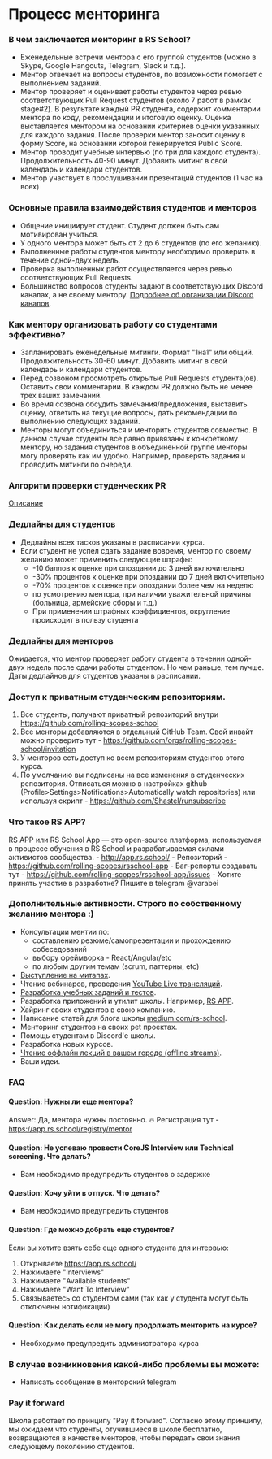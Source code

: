 # Процесс менторинга

### В чем заключается менторинг в RS School?
- Еженедельные встречи ментора c его группой студентов (можно в Skype, Google Hangouts, Telegram, Slack и т.д.).
- Ментор отвечает на вопросы студентов, по возможности помогает с выполнением заданий.
- Ментор проверяет и оценивает работы студентов через ревью соответствующих Pull Request студентов (около 7 работ в рамках stage#2). В результате каждый PR студента, содержит комментарии ментора по коду, рекомендации и итоговую оценку. Оценка выставляется ментором на основании критериев оценки указанных для каждого задания. После проверки ментор заносит оценку в форму Score, на основании которой генерируется Public Score.
- Ментор проводит учебные интервью (по три для каждого студента). Продолжительность 40-90 минут. Добавить митинг в свой календарь и календари студентов.
- Ментор участвует в прослушивании презентаций студентов (1 час на всех)

### Основные правила взаимодействия студентов и менторов
- Общение инициирует студент. Студент должен быть сам мотивирован учиться.
- У одного ментора может быть от 2 до 6 студентов (по его желанию).
- Выполненные работы студентов ментору необходимо проверить в течениe одной-двух недель.
- Проверка выполненных работ осуществляется через ревью соответствующих Pull Requests.
- Большинство вопросов студенты задают в соответствующих Discord каналах, а не своему ментору. [Подробнее об организации Discord каналов](rs-school-chats.md).

### Как ментору организовать работу со студентами эффективно?
- Запланировать еженедельные митинги. Формат "1на1" или общий. Продолжительность 30-60 минут. Добавить митинг в свой календарь и календари студентов.
- Перед созвоном просмотреть открытые Pull Requests студента(ов). Оставить свои комментарии. В каждом PR должно быть не менее трех ваших замечаний.
- Во время созвона обсудить замечания/предложения, выставить оценку, ответить на текущие вопросы, дать рекомендации по выполнению следующих заданий.
- Менторы могут объединиться и менторить студентов совместно. В данном случае студенты все равно привязаны к конкретному ментору, но задания студентов в объединенной группе менторы могу проверять как им удобно. Например, проверять задания и проводить митинги по очереди.

### Алгоритм проверки студенческих PR
[Описание](pull-request-review-process.md)

### Дедлайны для студентов
- Дедлайны всех тасков указаны в расписании курса.
- Если студент не успел сдать задание вовремя, ментор по своему желанию может применить следующие штрафы:
    - -10 баллов к оценке при опоздании до 3 дней включительно
    - -30% процентов к оценке при опоздании до 7 дней включительно
    - -70% процентов к оценке при опоздании более чем на неделю
    - по усмотрению ментора, при наличии уважительной причины (больница, армейские сборы и т.д.)
    - При применении штрафных коэффициентов, округление происходит в пользу студента

### Дедлайны для менторов 
Ожидается, что ментор проверяет работу студента в течении одной-двух недель после сдачи работы студентом. Но чем раньше, тем лучше. Даты дедлайнов для студентов указаны в расписании.

### Доступ к приватным студенческим репозиториям.
1. Все студенты, получают приватный репозиторий внутри https://github.com/rolling-scopes-school
2. Все менторы добавляются в отдельный GitHub Team.
Свой инвайт можно проверить тут - https://github.com/orgs/rolling-scopes-school/invitation
3. У менторов есть доступ ко всем репозиториям студентов этого курса.
4. По умолчанию вы подписаны на все изменения в студенческих репозитория. Отписаться можно в настройках github (Profile>Settings>Notifications>Automatically watch repositories) или используя скрипт - https://github.com/Shastel/runsubscribe
</details>

### Что такое RS APP?
RS APP или RS School App — это open-source платформа, используемая в процессе обучения в RS School и разрабатываемая силами активистов сообщества.
    - http://app.rs.school/
    - Репозиторий - https://github.com/rolling-scopes/rsschool-app
    - Баг-репорты создавать тут - https://github.com/rolling-scopes/rsschool-app/issues
    - Хотите принять участие в разработке? Пишите в telegram @varabei
    
### Дополнительные активности. Строго по собственному желанию ментора :)
- Консультации ментии по:
    - составлению резюме/самопрезентации и прохождению собеседований
    - выбору фреймворка - React/Angular/etc
    - по любым другим темам (scrum, паттерны, etc)
- [Выступление на митапах](https://community-z.com/events/rs60-tashkent).
- Чтение вебинаров, проведения [YouTube Live трансляций](https://www.youtube.com/watch?v=ouZnGUefneQ&list=PLzLiprpVuH8dEodh5dKfn4SJpITOvczr9).
- [Разработка учебных заданий и тестов](https://github.com/rolling-scopes-school/tasks).
- Разработка приложений и утилит школы. Например, [RS APP](https://github.com/rolling-scopes/rsschool-app).
- Хайринг своих студентов в свою компанию.
- Написание статей для блога школы [medium.com/rs-school](https://medium.com/rs-school/).
- Менторинг студентов на своих pet проектах.
- Помощь студентам в Discord'е школы.
- Разработка новых курсов.
- [Чтение оффлайн лекций в вашем городе (offline streams)](rs-school-trainer.md).
- Ваши идеи.

### FAQ
#### Question: Нужны ли еще ментора?
Answer: Да, ментора нужны постоянно. 🔥 Регистрация тут - https://app.rs.school/registry/mentor

#### Question: Не успеваю провести CoreJS Interview или Technical screening. Что делать?
- Вам необходимо предупредить студентов о задержке

#### Question: Хочу уйти в отпуск. Что делать?
- Вам необходимо предупредить студентов

#### Question: Где можно добрать еще студентов?
Если вы хотите взять себе еще одного студента для интервью:
1. Открываете https://app.rs.school/ 
3. Нажимаете "Interviews"
4. Нажимаете "Available students"
5. Нажимаете "Want To Interview"
6. Cвязываетесь со студентом сами (так как у студента могут быть отключены нотификации)

#### Question: Как делать если не могу продолжать менторить на курсе?
- Необходимо предупредить администратора курса

### В случае возникновения какой-либо проблемы вы можете:
- Написать сообщение в менторский telegram 

### Pay it forward
Школа работает по принципу "Pay it forward". Согласно этому принципу, мы ожидаем что студенты, отучившиеся в школе бесплатно, возвращаются в качестве менторов, чтобы передать свои знания следующему поколению студентов.
